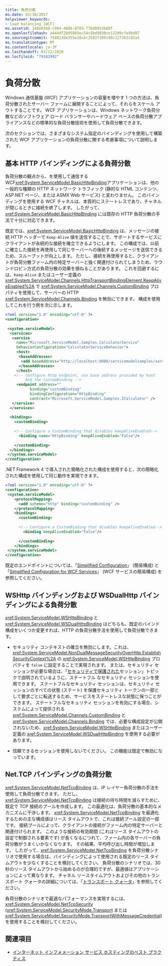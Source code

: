 ```yaml
---
title: 負荷分散
ms.date: 03/30/2017
helpviewer_keywords:
- load balancing [WCF]
ms.assetid: 148e0168-c08d-4886-8769-776d0953b80f
ms.openlocfilehash: a444df2b05803ec54c5bd9030ce12209cfe9bd07
ms.sourcegitcommit: 7588136e355e10cbc2582f389c90c127363c02a5
ms.translationtype: MT
ms.contentlocale: ja-JP
ms.lasthandoff: 03/12/2020
ms.locfileid: "79183992"
---
```

# <a name="load-balancing"></a>負荷分散
Windows 通信基盤 (WCF) アプリケーションの容量を増やす 1 つの方法は、負荷分散されたサーバー ファームに展開することによって、それらをスケール アウトすることです。 WCF アプリケーションは、Windows ネットワーク負荷分散などのソフトウェア ロード バランサーやハードウェア ベースの負荷分散アプライアンスなどの標準的な負荷分散技術を使用して負荷分散できます。  
  
 次のセクションでは、さまざまなシステム指定のバインディングを使用して構築された WCF アプリケーションの負荷分散に関する考慮事項について説明します。  
  
## <a name="load-balancing-with-the-basic-http-binding"></a>基本 HTTP バインディングによる負荷分散  
 負荷分散の観点から、を使用して通信する WCF<xref:System.ServiceModel.BasicHttpBinding>アプリケーションは、他の一般的な種類の HTTP ネットワーク トラフィック (静的な HTML コンテンツ、ASP.NET ページ、または ASMX Web サービス) と変わりません。 このバインディングを使用する WCF チャネルは、本質的にステートレスであり、チャネルが閉じるときに接続を終了します。 したがって、<xref:System.ServiceModel.BasicHttpBinding> には既存の HTTP 負荷分散の手法で十分に対応できます。  
  
 既定では、<xref:System.ServiceModel.BasicHttpBinding> は、メッセージの接続 HTTP ヘッダーで `Keep-Alive` 値を送信することで、サポートするサービスにクライアントが永続的な接続を確立できるようにします。 この構成では、以前に確立した接続を再使用して同じサーバーへの後続するメッセージを送信できるため、スループットが向上します。 ただし、接続を再使用すると、クライアントが負荷分散ファーム内の特定サーバーと強く関連付けられてしまうため、ラウンドロビン方式の負荷分散の効果を損ねることがあります。 これを回避するには、`Keep-Alive` またはユーザー定義の <xref:System.ServiceModel.Channels.HttpTransportBindingElement.KeepAliveEnabled%2A> で <xref:System.ServiceModel.Channels.CustomBinding> プロパティを使用して、サーバーの HTTP <xref:System.ServiceModel.Channels.Binding> を無効にできます。 構成を使用してこれを行う例を次に示します。  
  
```xml  
<?xml version="1.0" encoding="utf-8" ?>  
<configuration>  
  
 <system.serviceModel>  
  <services>  
   <service
     name="Microsoft.ServiceModel.Samples.CalculatorService"  
     behaviorConfiguration="CalculatorServiceBehavior">  
     <host>  
      <baseAddresses>  
       <add baseAddress="http://localhost:8000/servicemodelsamples/service"/>  
      </baseAddresses>  
     </host>  
    <!-- configure http endpoint, use base address provided by host  
         And the customBinding -->  
     <endpoint address=""  
           binding="customBinding"  
           bindingConfiguration="HttpBinding"
           contract="Microsoft.ServiceModel.Samples.ICalculator" />  
   </service>  
  </services>  
  
  <bindings>  
    <customBinding>  
  
    <!-- Configure a CustomBinding that disables keepAliveEnabled-->  
      <binding name="HttpBinding" keepAliveEnabled="False"/>  
  
    </customBinding>  
  </bindings>  
 </system.serviceModel>  
</configuration>  
```  
  
 .NET Framework 4 で導入された簡略化された構成を使用すると、次の簡略化された構成を使用して同じ動作を実現できます。  
  
```xml  
<?xml version="1.0" encoding="utf-8" ?>  
<configuration>  
 <system.serviceModel>  
    <protocolMapping>  
      <add scheme="http" binding="customBinding" />  
    </protocolMapping>  
    <bindings>  
      <customBinding>  
  
      <!-- Configure a CustomBinding that disables keepAliveEnabled-->  
        <binding keepAliveEnabled="False"/>  
  
      </customBinding>  
    </bindings>  
 </system.serviceModel>  
</configuration>  
```  
  
 既定のエンドポイントについては、「[Simplified Configuration](simplified-configuration.md)」 (簡易構成) と「[Simplified Configuration for WCF Services](./samples/simplified-configuration-for-wcf-services.md)」 (WCF サービスの簡易構成) を参照してください。  
  
## <a name="load-balancing-with-the-wshttp-binding-and-the-wsdualhttp-binding"></a>WSHttp バインディングおよび WSDualHttp バインディングによる負荷分散  
 <xref:System.ServiceModel.WSHttpBinding> と <xref:System.ServiceModel.WSDualHttpBinding> はどちらも、既定のバインド構成をいくつか変更すれば、HTTP の負荷分散手法を使用して負荷分散できます。  
  
- セキュリティ コンテキストの確立を無効にします。これは、<xref:System.ServiceModel.NonDualMessageSecurityOverHttp.EstablishSecurityContext%2A> の <xref:System.ServiceModel.WSHttpBinding> プロパティを `false` に設定することで実現されます。 または、セキュリティ セッションが必要な場合は、「[セキュリティで保護された](./feature-details/secure-sessions.md)セッション」トピックで説明されているように、ステートフル なセキュリティ セッションを使用できます。 ステートフルなセキュリティ セッションは、セキュリティ セッションのすべての状態 (ステート) を保護セキュリティ トークンの一部として要求ごとに転送するため、サービスをステートレスな状態に保つことができます。 ステートフルなセキュリティ セッションを有効にする場合、システムによって提供される <xref:System.ServiceModel.Channels.CustomBinding> と <xref:System.ServiceModel.Channels.Binding> では、必要な構成設定が公開されないため、<xref:System.ServiceModel.WSHttpBinding> またはユーザー定義の <xref:System.ServiceModel.WSDualHttpBinding> を使用する必要があります。  
  
- 信頼できるセッションを使用しないでください。 この機能は既定で無効になっています。  
  
## <a name="load-balancing-the-nettcp-binding"></a>Net.TCP バインディングの負荷分散  
 <xref:System.ServiceModel.NetTcpBinding> は、IP レイヤー負荷分散の手法を使用して負荷分散できます。 ただし、<xref:System.ServiceModel.NetTcpBinding> は接続の待ち時間を減らすために、既定で TCP 接続のプールを作成します。 この最適化は、負荷分散の基本的なメカニズムに干渉します。 <xref:System.ServiceModel.NetTcpBinding> を最適化するための主な構成値はリース タイムアウトで、これは接続プール設定の一部です。 接続プールによって、クライアントの接続がファーム内の特定サーバーと関連付けられます。 このような接続の有効期間 (これはリース タイムアウトの設定で制御される要素です) が長くなるにつれて、ファーム内の各サーバーの負荷分散がうまくいかなくなります。 その結果、平均呼び出し時間が増加します。 したがって、<xref:System.ServiceModel.NetTcpBinding> を負荷分散シナリオで使用する場合は、バインディングによって使用される既定のリース タイムアウトを少なくすることを検討してください。 負荷分散のシナリオでは、30 秒のリース タイムアウトから始めるのが合理的ですが、最適値はアプリケーションによって異なります。 チャネル リースタイムアウトおよびその他のトランスポート クォータの詳細については、「[トランスポート クォータ](./feature-details/transport-quotas.md)」を参照してください。  
  
 負荷分散のシナリオで最適なパフォーマンスを実現するには、<xref:System.ServiceModel.NetTcpSecurity> (<xref:System.ServiceModel.SecurityMode.Transport> または <xref:System.ServiceModel.SecurityMode.TransportWithMessageCredential>) を使用することを検討してください。  
  
## <a name="see-also"></a>関連項目

- [インターネット インフォメーション サービス ホスティングのベスト プラクティス](./feature-details/internet-information-services-hosting-best-practices.md)
